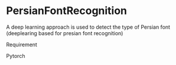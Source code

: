 # PersianFontRecognition
A deep learning approach is used to detect the type of Persian font (deeplearing based for presian font recognition)


Requirement

Pytorch 

